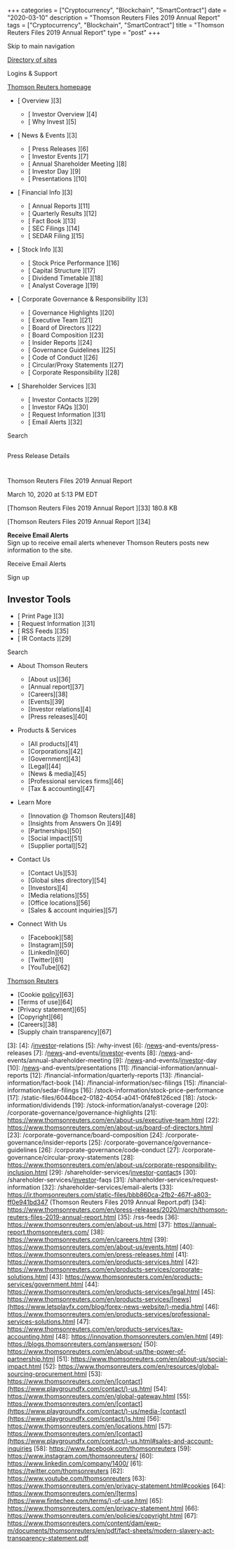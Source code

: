 +++
categories = ["Cryptocurrency", "Blockchain", "SmartContract"]
date = "2020-03-10"
description = "Thomson Reuters Files 2019 Annual Report"
tags = ["Cryptocurrency", "Blockchain", "SmartContract"]
title = "Thomson Reuters Files 2019 Annual Report"
type = "post"
+++



Skip to main navigation

[ Directory of sites ][1]

Logins & Support

[ Thomson Reuters homepage ][2]

  * [ Overview ][3]

    * [ Investor Overview ][4]
    * [ Why Invest ][5]

  * [ News & Events ][3]

    * [ Press Releases ][6]
    * [ Investor Events ][7]
    * [ Annual Shareholder Meeting ][8]
    * [ Investor Day ][9]
    * [ Presentations ][10]

  * [ Financial Info ][3]

    * [ Annual Reports ][11]
    * [ Quarterly Results ][12]
    * [ Fact Book ][13]
    * [ SEC Filings ][14]
    * [ SEDAR Filing ][15]

  * [ Stock Info ][3]

    * [ Stock Price Performance ][16]
    * [ Capital Structure ][17]
    * [ Dividend Timetable ][18]
    * [ Analyst Coverage ][19]

  * [ Corporate Governance & Responsibility ][3]

    * [ Governance Highlights ][20]
    * [ Executive Team ][21]
    * [ Board of Directors ][22]
    * [ Board Composition ][23]
    * [ Insider Reports ][24]
    * [ Governance Guidelines ][25]
    * [ Code of Conduct ][26]
    * [ Circular/Proxy Statements ][27]
    * [ Corporate Responsibility ][28]

  * [ Shareholder Services ][3]

    * [ Investor Contacts ][29]
    * [ Investor FAQs ][30]
    * [ Request Information ][31]
    * [ Email Alerts ][32]

Search

##

Press Release Details

#

Thomson Reuters Files 2019 Annual Report

March 10, 2020 at 5:13 PM EDT

[Thomson Reuters Files 2019 Annual Report ][33] 180.8 KB

[Thomson Reuters Files 2019 Annual Report ][34]

**Receive Email Alerts**  
Sign up to receive email alerts whenever Thomson Reuters posts new
information to the site.

Receive Email Alerts

Sign up

## Investor Tools

  * [ Print Page ][3]
  * [ Request Information ][31]
  * [ RSS Feeds ][35]
  * [ IR Contacts ][29]

Search

  * About Thomson Reuters

    * [About us][36]
    * [Annual report][37]
    * [Careers][38]
    * [Events][39]
    * [Investor relations][4]
    * [Press releases][40]

  * Products & Services

    * [All products][41]
    * [Corporations][42]
    * [Government][43]
    * [Legal][44]
    * [News & media][45]
    * [Professional services firms][46]
    * [Tax & accounting][47]

  * Learn More

    * [Innovation @ Thomson Reuters][48]
    * [Insights from Answers On ][49]
    * [Partnerships][50]
    * [Social impact][51]
    * [Supplier portal][52]

  * Contact Us

    * [Contact Us][53]
    * [Global sites directory][54]
    * [Investors][4]
    * [Media relations][55]
    * [Office locations][56]
    * [Sales & account inquiries][57]

  * Connect With Us

    * [Facebook][58]
    * [Instagram][59]
    * [LinkedIn][60]
    * [Twitter][61]
    * [YouTube][62]

[ Thomson Reuters ][2]

  * [Cookie [policy](https://www.fintechee.com/policy/)][63]
  * [Terms of use][64]
  * [Privacy statement][65]
  * [Copyright][66]
  * [Careers][38]
  * [Supply chain transparency][67]

   [1]: //www.thomsonreuters.com/en/global-gateway.html
   [2]: //www.thomsonreuters.com/en.html
   [3]: 
   [4]: /[investor](https://www.fintechee.com/tutorial-for-forex-trading/investor-mode/)-relations
   [5]: /why-invest
   [6]: /[news](https://www.letsplayfx.com/blog/forex-news-website/)-and-events/press-releases
   [7]: /[news](https://www.letsplayfx.com/blog/forex-news-website/)-and-events/[investor](https://www.fintechee.com/tutorial-for-forex-trading/investor-mode/)-events
   [8]: /[news](https://www.letsplayfx.com/blog/forex-news-website/)-and-events/annual-shareholder-meeting
   [9]: /[news](https://www.letsplayfx.com/blog/forex-news-website/)-and-events/[investor](https://www.fintechee.com/tutorial-for-forex-trading/investor-mode/)-day
   [10]: /[news](https://www.letsplayfx.com/blog/forex-news-website/)-and-events/presentations
   [11]: /financial-information/annual-reports
   [12]: /financial-information/quarterly-reports
   [13]: /financial-information/fact-book
   [14]: /financial-information/sec-filings
   [15]: /financial-information/sedar-filings
   [16]: /stock-information/stock-price-performance
   [17]: /static-files/6044bce2-0182-4054-a041-0f4fe8126ced
   [18]: /stock-information/dividends
   [19]: /stock-information/analyst-coverage
   [20]: /corporate-governance/governance-highlights
   [21]: https://www.thomsonreuters.com/en/about-us/executive-team.html
   [22]: https://www.thomsonreuters.com/en/about-us/board-of-directors.html
   [23]: /corporate-governance/board-composition
   [24]: /corporate-governance/insider-reports
   [25]: /corporate-governance/governance-guidelines
   [26]: /corporate-governance/code-conduct
   [27]: /corporate-governance/circular-proxy-statements
   [28]: https://www.thomsonreuters.com/en/about-us/corporate-responsibility-inclusion.html
   [29]: /shareholder-services/[investor](https://www.fintechee.com/tutorial-for-forex-trading/investor-mode/)-[contact](https://www.playgroundfx.com/contact/)s
   [30]: /shareholder-services/[investor](https://www.fintechee.com/tutorial-for-forex-trading/investor-mode/)-faqs
   [31]: /shareholder-services/request-information
   [32]: /shareholder-services/email-alerts
   [33]: https://ir.thomsonreuters.com/static-files/bbb860ca-2fb2-467f-a803-ff0e941bd347 (Thomson Reuters Files 2019 Annual Report.pdf)
   [34]: https://www.thomsonreuters.com/en/press-releases/2020/march/thomson-reuters-files-2019-annual-report.html
   [35]: /rss-feeds
   [36]: https://www.thomsonreuters.com/en/about-us.html
   [37]: https://annual-report.thomsonreuters.com/
   [38]: https://www.thomsonreuters.com/en/careers.html
   [39]: https://www.thomsonreuters.com/en/about-us/events.html
   [40]: https://www.thomsonreuters.com/en/press-releases.html
   [41]: https://www.thomsonreuters.com/en/products-services.html
   [42]: https://www.thomsonreuters.com/en/products-services/corporate-solutions.html
   [43]: https://www.thomsonreuters.com/en/products-services/government.html
   [44]: https://www.thomsonreuters.com/en/products-services/legal.html
   [45]: https://www.thomsonreuters.com/en/products-services/[news](https://www.letsplayfx.com/blog/forex-news-website/)-media.html
   [46]: https://www.thomsonreuters.com/en/products-services/professional-services-solutions.html
   [47]: https://www.thomsonreuters.com/en/products-services/tax-accounting.html
   [48]: https://innovation.thomsonreuters.com/en.html
   [49]: https://blogs.thomsonreuters.com/answerson/
   [50]: https://www.thomsonreuters.com/en/about-us/the-power-of-partnership.html
   [51]: https://www.thomsonreuters.com/en/about-us/social-impact.html
   [52]: https://www.thomsonreuters.com/en/resources/global-sourcing-procurement.html
   [53]: https://www.thomsonreuters.com/en/[contact](https://www.playgroundfx.com/contact/)-us.html
   [54]: https://www.thomsonreuters.com/en/global-gateway.html
   [55]: https://www.thomsonreuters.com/en/[contact](https://www.playgroundfx.com/contact/)-us/media-[contact](https://www.playgroundfx.com/contact/)s.html
   [56]: https://www.thomsonreuters.com/en/locations.html
   [57]: https://www.thomsonreuters.com/en/[contact](https://www.playgroundfx.com/contact/)-us.html#sales-and-account-inquiries
   [58]: https://www.facebook.com/thomsonreuters
   [59]: https://www.instagram.com/thomsonreuters/
   [60]: https://www.linkedin.com/company/1400/
   [61]: https://twitter.com/thomsonreuters
   [62]: https://www.youtube.com/thomsonreuters
   [63]: https://www.thomsonreuters.com/en/privacy-statement.html#cookies
   [64]: https://www.thomsonreuters.com/en/[terms](https://www.fintechee.com/terms/)-of-use.html
   [65]: https://www.thomsonreuters.com/en/privacy-statement.html
   [66]: https://www.thomsonreuters.com/en/policies/copyright.html
   [67]: https://www.thomsonreuters.com/content/dam/ewp-m/documents/thomsonreuters/en/pdf/fact-sheets/modern-slavery-act-transparency-statement.pdf